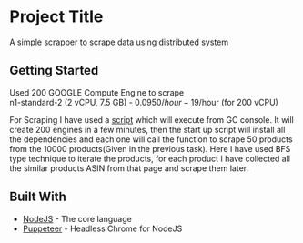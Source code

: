 # Project Title

A simple scrapper to scrape data using distributed system

## Getting Started

Used 200 GOOGLE Compute Engine to scrape  
n1-standard-2 (2 vCPU, 7.5 GB) - 0.0950$/hour - 19$/hour (for 200 vCPU)  
  
For Scraping I have used a [script](https://gist.github.com/dipta007/90d42b34053782227d87fed0d377395c) which will execute from GC console. It will create 200 engines in a few minutes, then the start up script will install all the dependencies and each one will call the function to scrape 50 products from the 10000 products(Given in the previous task). Here I have used BFS type technique to iterate the products, for each product I have collected all the similar products ASIN from that page and scrape them later.
## Built With

* [NodeJS](https://nodejs.org/en/) - The core language
* [Puppeteer](https://github.com/GoogleChrome/puppeteer) - Headless Chrome for NodeJS
